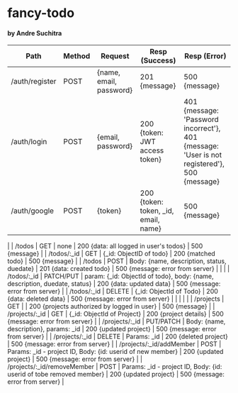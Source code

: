 # fancy-todo
#### by Andre Suchitra

| Path                | Method | Request                                                            | Resp (Success)                                                             | Resp (Error)                                                                                                                                                                          |
|---------------------|--------|--------------------------------------------------------------------|----------------------------------------------------------------------------|---------------------------------------------------------------------------------------------------------------------------------------------------------------------------------------|
| /auth/register        | POST   | {name, email, password}                                            | 201 {message}                                                              | 500 {message}                                                                                                                                                                         |
| /auth/login        | POST   | {email, password}                                                  | 200 {token: JWT access token}                                              | 401 {message: 'Password incorrect'}, 401 {message: 'User is not registered'}, 500 {message}                                                                |
| /auth/google | POST   | {token}                                  | 200 {token: token, _id, email, name}                                                    | 500 {message}                                                                                                                                              |
|
| /todos               | GET    | none                                                               | 200 {data: all logged in user's todos}                                     | 500 {message}                                                                                                                                           |
| /todos/:_id          | GET    | {_id: ObjectID of todo}                                            | 200 {matched todo}                                                   | 500 {message}                                                                                                                                                      |
| /todos               | POST   | Body: {name, description, status, duedate}                               | 201 {data: created todo}                                                   | 500 {message: error from server}                                                                                                                                                      |
|                                                                                                                                                       |
| /todos/:_id          | PATCH/PUT    | param: {_id: ObjectId of todo}, body: {name, description, duedate, status} | 200 {data: updated data}                                                   | 500 {message: error from server}                                                                                                                                                      |
| /todos/:_id          | DELETE | {_id: ObjectId of Todo}                                            | 200 {data: deleted data}                                                   | 500 {message: error from server}                                                                                                                                                      |
|                     |        |                                                                    |
| /projects          | GET |                                           | 200 {projects authorized by logged in user}                                                   | 500 {message}                                                                                                                                                      |
| /projects/:_id          | GET | {_id: ObjectId of Project}                                            | 200 {project details}                                                   | 500 {message: error from server}                                                                                                                                                      |
| /projects/:_id          | PUT/PATCH | Body: {name, description}, params: _id                                           | 200 {updated project}                                                   | 500 {message: error from server}                                                                                                                                                      |
| /projects/:_id          | DELETE | Params: _id                                           | 200 {deleted project}                                                   | 500 {message: error from server} |
| /projects/:_id/addMember         | POST | Params: _id - project ID, Body: {id: userid of new member}                                          | 200 {updated project}                                                   | 500 {message: error from server} |
| /projects/:_id/removeMember         | POST | Params: _id - project ID, Body: {id: userid of tobe removed member}                                          | 200 {updated project}                                                   | 500 {message: error from server} |
